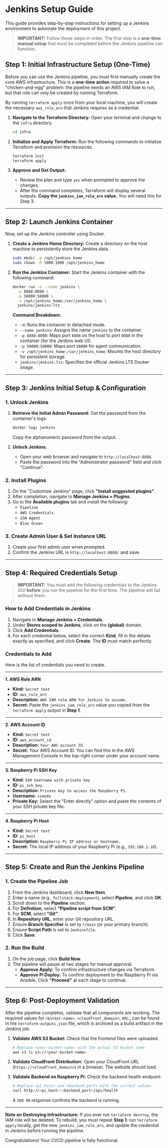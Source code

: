 # Jenkins Setup Guide

This guide provides step-by-step instructions for setting up a Jenkins environment to automate the deployment of this project.

> **IMPORTANT:** Follow these steps in order. The first step is a **one-time manual setup** that must be completed before the Jenkins pipeline can function.

## Step 1: Initial Infrastructure Setup (One-Time)

Before you can use the Jenkins pipeline, you must first manually create the core AWS infrastructure. This is a **one-time action** required to solve a "chicken-and-egg" problem: the pipeline needs an AWS IAM Role to run, but that role can only be created by running Terraform.

By running `terraform apply` once from your local machine, you will create the necessary `aws_role_arn` that Jenkins requires as a credential.

1.  **Navigate to the Terraform Directory:**
    Open your terminal and change to the `infra` directory.

    ```bash
    cd infra
    ```

2.  **Initialize and Apply Terraform:**
    Run the following commands to initialize Terraform and provision the resources.

    ```bash
    terraform init
    terraform apply
    ```

3.  **Approve and Get Output:**
    - Review the plan and type `yes` when prompted to approve the changes.
    - After the command completes, Terraform will display several outputs. **Copy the `jenkins_iam_role_arn` value.** You will need this for Step 3.

---

## Step 2: Launch Jenkins Container

Now, set up the Jenkins controller using Docker.

1.  **Create a Jenkins Home Directory:**
    Create a directory on the host machine to persistently store the Jenkins data.

    ```bash
    sudo mkdir -p /opt/jenkins_home
    sudo chown -R 1000:1000 /opt/jenkins_home
    ```

2.  **Run the Jenkins Container:**
    Start the Jenkins container with the following command:

    ```bash
    docker run -d --name jenkins \
      -p 8888:8080 \
      -p 50000:50000 \
      -v /opt/jenkins_home:/var/jenkins_home \
      jenkins/jenkins:lts
    ```

    **Command Breakdown:**

    - `-d`: Runs the container in detached mode.
    - `--name jenkins`: Assigns the name `jenkins` to the container.
    - `-p 8888:8080`: Maps port `8888` on the host to port `8080` in the container (for the Jenkins web UI).
    - `-p 50000:50000`: Maps port `50000` for agent communication.
    - `-v /opt/jenkins_home:/var/jenkins_home`: Mounts the host directory for persistent storage.
    - `jenkins/jenkins:lts`: Specifies the official Jenkins LTS Docker image.

---

## Step 3: Jenkins Initial Setup & Configuration

### 1. Unlock Jenkins

1.  **Retrieve the Initial Admin Password:**
    Get the password from the container's logs:

    ```bash
    docker logs jenkins
    ```

    Copy the alphanumeric password from the output.

2.  **Unlock Jenkins:**
    - Open your web browser and navigate to `http://localhost:8888`.
    - Paste the password into the "Administrator password" field and click "Continue".

### 2. Install Plugins

1.  On the "Customize Jenkins" page, click **"Install suggested plugins"**.
2.  After completion, navigate to **Manage Jenkins > Plugins**.
3.  Go to the **Available plugins** tab and install the following:
    - `Pipeline`
    - `AWS Credentials`
    - `SSH Agent`
    - `Blue Ocean`

### 3. Create Admin User & Set Instance URL

1.  Create your first admin user when prompted.
2.  Confirm the Jenkins URL is `http://localhost:8888/` and save.

---

## Step 4: Required Credentials Setup

> **IMPORTANT:** You must add the following credentials to the Jenkins GUI **before** you run the pipeline for the first time. The pipeline will fail without them.

### How to Add Credentials in Jenkins

1.  Navigate to **Manage Jenkins > Credentials**.
2.  Under **Stores scoped to Jenkins**, click on the **(global)** domain.
3.  Click **Add Credentials**.
4.  For each credential below, select the correct **Kind**, fill in the details exactly as specified, and click **Create**. The **ID** must match perfectly.

### Credentials to Add

Here is the list of credentials you need to create.

---

**1. AWS Role ARN**

- **Kind:** `Secret text`
- **ID:** `aws_role_arn`
- **Description:** `AWS IAM role ARN for Jenkins to assume.`
- **Secret:** Paste the `jenkins_iam_role_arn` value you copied from the `terraform apply` output in **Step 1**.

---

**2. AWS Account ID**

- **Kind:** `Secret text`
- **ID:** `aws_account_id`
- **Description:** `Your AWS account ID.`
- **Secret:** Your AWS Account ID. You can find this in the AWS Management Console in the top-right corner under your account name.

---

**3. Raspberry Pi SSH Key**

- **Kind:** `SSH Username with private key`
- **ID:** `pi_ssh_key`
- **Description:** `Private key to access the Raspberry Pi.`
- **Username:** `simoda`
- **Private Key:** Select the "Enter directly" option and paste the contents of your SSH private key file.

---

**4. Raspberry Pi Host**

- **Kind:** `Secret text`
- **ID:** `pi_host`
- **Description:** `Raspberry Pi IP address or hostname.`
- **Secret:** The local IP address of your Raspberry Pi (e.g., `192.168.1.10`).

---

## Step 5: Create and Run the Jenkins Pipeline

### 1. Create the Pipeline Job

1.  From the Jenkins dashboard, click **New Item**.
2.  Enter a name (e.g., `fullstack-deployment`), select **Pipeline**, and click **OK**.
3.  Scroll down to the **Pipeline** section.
4.  For **Definition**, select **"Pipeline script from SCM"**.
5.  For **SCM**, select **"Git"**.
6.  In **Repository URL**, enter your Git repository URL.
7.  Ensure **Branch Specifier** is set to `*/main` (or your primary branch).
8.  Ensure **Script Path** is set to `Jenkinsfile`.
9.  Click **Save**.

### 2. Run the Build

1.  On the job page, click **Build Now**.
2.  The pipeline will pause at two stages for manual approval:
    - **Approve Apply:** To confirm infrastructure changes via Terraform.
    - **Approve Pi Deploy:** To confirm deployment to the Raspberry Pi via Ansible.
      Click **"Proceed"** at each stage to continue.

---

## Step 6: Post-Deployment Validation

After the pipeline completes, validate that all components are working. The required values for `<bucket-name>`, `<cloudfront_domain>`, etc., can be found in the `terraform-outputs.json` file, which is archived as a build artifact in the Jenkins job.

1.  **Validate AWS S3 Bucket:**
    Check that the frontend files were uploaded.

    ```bash
    # Replace <your-bucket-name> with the actual S3 bucket name
    aws s3 ls s3://<your-bucket-name>
    ```

2.  **Validate CloudFront Distribution:**
    Open your CloudFront URL (`https://<cloudfront_domain>`) in a browser. The website should load.

3.  **Validate Backend on Raspberry Pi:**
    Check the backend health endpoint.
    ```bash
    # Replace <pi_host> and <backend_port> with the correct values
    curl http://<pi_host>:<backend_port>/api/health
    ```
    A `200 OK` response confirms the backend is running.

---

**Note on Destroying Infrastructure:**
If you ever run `terraform destroy`, the IAM role will be deleted. To rebuild, you must repeat **Step 1**: run `terraform apply` locally, get the new `jenkins_iam_role_arn`, and update the credential in Jenkins before running the pipeline.

Congratulations! Your CI/CD pipeline is fully functional.

